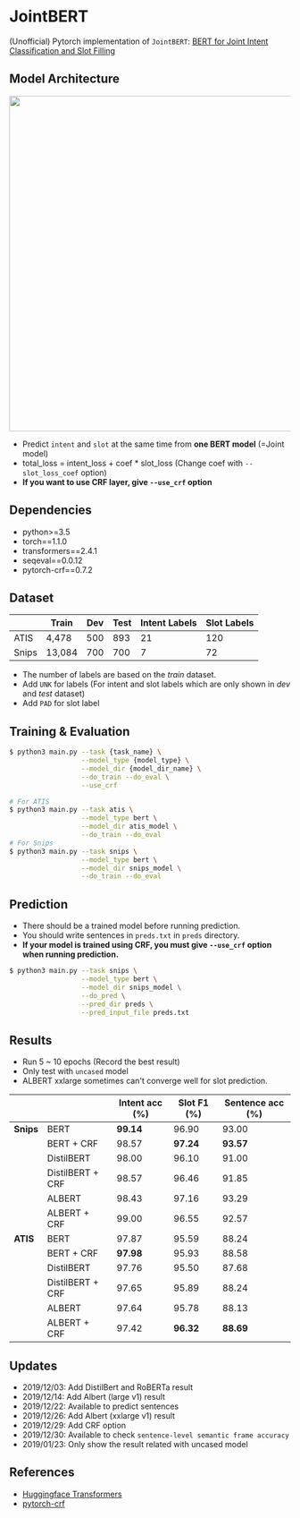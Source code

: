 # JointBERT

(Unofficial) Pytorch implementation of `JointBERT`: [BERT for Joint Intent Classification and Slot Filling](https://arxiv.org/abs/1902.10909)

## Model Architecture

<p float="left" align="center">
    <img width="600" src="https://user-images.githubusercontent.com/28896432/68875755-b2f92900-0746-11ea-8819-401d60e4185f.png" />  
</p>

- Predict `intent` and `slot` at the same time from **one BERT model** (=Joint model)
- total_loss = intent_loss + coef \* slot_loss (Change coef with `--slot_loss_coef` option)
- **If you want to use CRF layer, give `--use_crf` option**

## Dependencies

- python>=3.5
- torch==1.1.0
- transformers==2.4.1
- seqeval==0.0.12
- pytorch-crf==0.7.2

## Dataset

|       | Train  | Dev | Test | Intent Labels | Slot Labels |
| ----- | ------ | --- | ---- | ------------- | ----------- |
| ATIS  | 4,478  | 500 | 893  | 21            | 120         |
| Snips | 13,084 | 700 | 700  | 7             | 72          |

- The number of labels are based on the _train_ dataset.
- Add `UNK` for labels (For intent and slot labels which are only shown in _dev_ and _test_ dataset)
- Add `PAD` for slot label

## Training & Evaluation

```bash
$ python3 main.py --task {task_name} \
                  --model_type {model_type} \
                  --model_dir {model_dir_name} \
                  --do_train --do_eval \
                  --use_crf

# For ATIS
$ python3 main.py --task atis \
                  --model_type bert \
                  --model_dir atis_model \
                  --do_train --do_eval
# For Snips
$ python3 main.py --task snips \
                  --model_type bert \
                  --model_dir snips_model \
                  --do_train --do_eval
```

## Prediction

- There should be a trained model before running prediction.
- You should write sentences in `preds.txt` in `preds` directory.
- **If your model is trained using CRF, you must give `--use_crf` option when running prediction.**

```bash
$ python3 main.py --task snips \
                  --model_type bert \
                  --model_dir snips_model \
                  --do_pred \
                  --pred_dir preds \
                  --pred_input_file preds.txt
```

## Results

- Run 5 ~ 10 epochs (Record the best result)
- Only test with `uncased` model
- ALBERT xxlarge sometimes can't converge well for slot prediction.

|           |                  | Intent acc (%) | Slot F1 (%) | Sentence acc (%) |
| --------- | ---------------- | -------------- | ----------- | ---------------- |
| **Snips** | BERT             | **99.14**      | 96.90       | 93.00            |
|           | BERT + CRF       | 98.57          | **97.24**   | **93.57**        |
|           | DistilBERT       | 98.00          | 96.10       | 91.00            |
|           | DistilBERT + CRF | 98.57          | 96.46       | 91.85            |
|           | ALBERT           | 98.43          | 97.16       | 93.29            |
|           | ALBERT + CRF     | 99.00          | 96.55       | 92.57            |
| **ATIS**  | BERT             | 97.87          | 95.59       | 88.24            |
|           | BERT + CRF       | **97.98**      | 95.93       | 88.58            |
|           | DistilBERT       | 97.76          | 95.50       | 87.68            |
|           | DistilBERT + CRF | 97.65          | 95.89       | 88.24            |
|           | ALBERT           | 97.64          | 95.78       | 88.13            |
|           | ALBERT + CRF     | 97.42          | **96.32**   | **88.69**        |

## Updates

- 2019/12/03: Add DistilBert and RoBERTa result
- 2019/12/14: Add Albert (large v1) result
- 2019/12/22: Available to predict sentences
- 2019/12/26: Add Albert (xxlarge v1) result
- 2019/12/29: Add CRF option
- 2019/12/30: Available to check `sentence-level semantic frame accuracy`
- 2019/01/23: Only show the result related with uncased model

## References

- [Huggingface Transformers](https://github.com/huggingface/transformers)
- [pytorch-crf](https://github.com/kmkurn/pytorch-crf)
